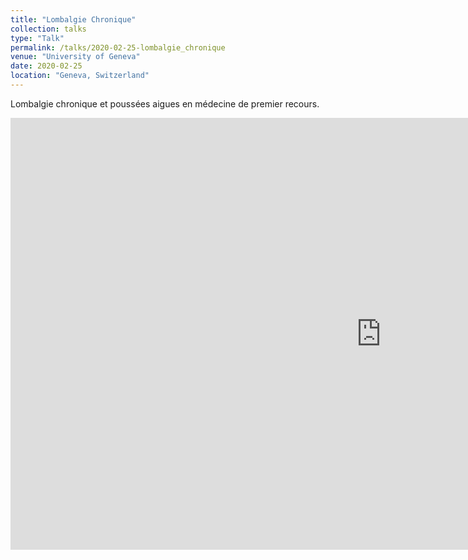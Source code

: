 ```yaml
---
title: "Lombalgie Chronique"
collection: talks
type: "Talk"
permalink: /talks/2020-02-25-lombalgie_chronique
venue: "University of Geneva"
date: 2020-02-25
location: "Geneva, Switzerland"
---
```


Lombalgie chronique et poussées aigues en médecine de premier recours. 

<iframe src="https://onedrive.live.com/embed?cid=CF5AE7353FE51DF2&amp;resid=CF5AE7353FE51DF2%21281&amp;authkey=AHNuFbrRDue1u34&amp;em=2&amp;wdAr=1.7777777777777777" width="1186px" height="691px" frameborder="0">This is an embedded <a target="_blank" href="https://office.com">Microsoft Office</a> presentation, powered by <a target="_blank" href="https://office.com/webapps">Office</a>.</iframe>